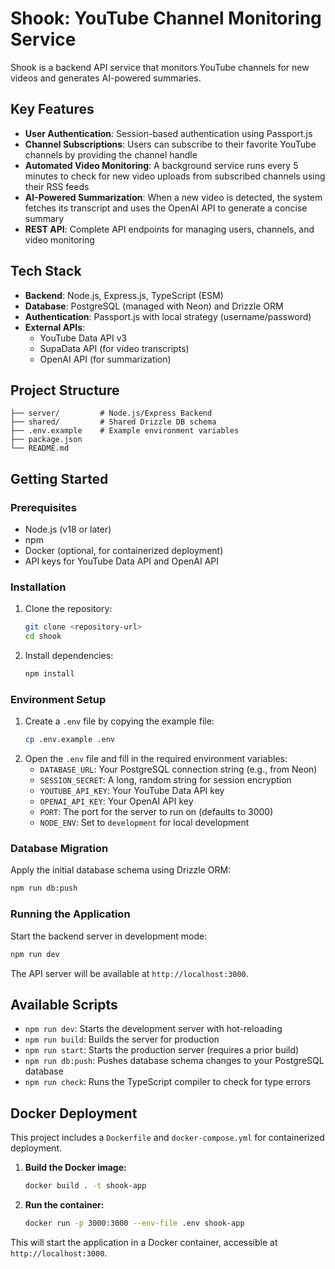 # Shook: YouTube Channel Monitoring Service

Shook is a backend API service that monitors YouTube channels for new videos and generates AI-powered summaries.

## Key Features

- **User Authentication**: Session-based authentication using Passport.js
- **Channel Subscriptions**: Users can subscribe to their favorite YouTube channels by providing the channel handle
- **Automated Video Monitoring**: A background service runs every 5 minutes to check for new video uploads from subscribed channels using their RSS feeds
- **AI-Powered Summarization**: When a new video is detected, the system fetches its transcript and uses the OpenAI API to generate a concise summary
- **REST API**: Complete API endpoints for managing users, channels, and video monitoring

## Tech Stack

- **Backend**: Node.js, Express.js, TypeScript (ESM)
- **Database**: PostgreSQL (managed with Neon) and Drizzle ORM
- **Authentication**: Passport.js with local strategy (username/password)
- **External APIs**:
  - YouTube Data API v3
  - SupaData API (for video transcripts)
  - OpenAI API (for summarization)

## Project Structure

```
├── server/         # Node.js/Express Backend
├── shared/         # Shared Drizzle DB schema
├── .env.example    # Example environment variables
├── package.json
└── README.md
```

## Getting Started

### Prerequisites

- Node.js (v18 or later)
- npm
- Docker (optional, for containerized deployment)
- API keys for YouTube Data API and OpenAI API

### Installation

1.  Clone the repository:
    ```bash
    git clone <repository-url>
    cd shook
    ```
2.  Install dependencies:
    ```bash
    npm install
    ```

### Environment Setup

1.  Create a `.env` file by copying the example file:
    ```bash
    cp .env.example .env
    ```
2.  Open the `.env` file and fill in the required environment variables:
    - `DATABASE_URL`: Your PostgreSQL connection string (e.g., from Neon)
    - `SESSION_SECRET`: A long, random string for session encryption
    - `YOUTUBE_API_KEY`: Your YouTube Data API key
    - `OPENAI_API_KEY`: Your OpenAI API key
    - `PORT`: The port for the server to run on (defaults to 3000)
    - `NODE_ENV`: Set to `development` for local development

### Database Migration

Apply the initial database schema using Drizzle ORM:

```bash
npm run db:push
```

### Running the Application

Start the backend server in development mode:

```bash
npm run dev
```

The API server will be available at `http://localhost:3000`.

## Available Scripts

- `npm run dev`: Starts the development server with hot-reloading
- `npm run build`: Builds the server for production
- `npm run start`: Starts the production server (requires a prior build)
- `npm run db:push`: Pushes database schema changes to your PostgreSQL database
- `npm run check`: Runs the TypeScript compiler to check for type errors

## Docker Deployment

This project includes a `Dockerfile` and `docker-compose.yml` for containerized deployment.

1.  **Build the Docker image:**
    ```bash
    docker build . -t shook-app
    ```
2.  **Run the container:**
    ```bash
    docker run -p 3000:3000 --env-file .env shook-app
    ```

This will start the application in a Docker container, accessible at `http://localhost:3000`.
